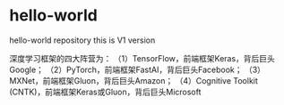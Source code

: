 # hello-world
hello-world repository this is V1 version

深度学习框架的四大阵营为：
（1）TensorFlow，前端框架Keras，背后巨头Google；
（2）PyTorch，前端框架FastAI，背后巨头Facebook；
（3）MXNet，前端框架Gluon，背后巨头Amazon；
（4）Cognitive Toolkit (CNTK)，前端框架Keras或Gluon，背后巨头Microsoft
